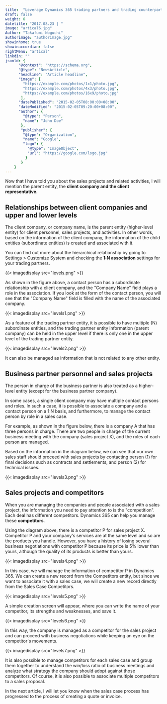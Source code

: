 ```yaml
---
title:  "Leverage Dynamics 365 trading partners and trading counterparts"
draft: false
weight: 6
datetitle: "2017.08.23 | "
image: "artical6.jpg"
Author: "Takafumi Noguchi"
authorimage: "authorimage.jpg"
showinhome: true
showinaccordian: false
rightMenu: "artical"
linkdin: ""
jsonld: {
      "@context": "https://schema.org",
      "@type": "NewsArticle",
      "headline": "Article headline",
      "image": [
        "https://example.com/photos/1x1/photo.jpg",
        "https://example.com/photos/4x3/photo.jpg",
        "https://example.com/photos/16x9/photo.jpg"
       ],
      "datePublished": "2015-02-05T08:00:00+08:00",
      "dateModified": "2015-02-05T09:20:00+08:00",
      "author": {
        "@type": "Person",
        "name": "John Doe"
       },
       "publisher": {
        "@type": "Organization",
        "name": "Google",
        "logo": {
          "@type": "ImageObject",
          "url": "https://google.com/logo.jpg"
         }
       }
    }
---
```

<!-- Intro  -->
Now that I have told you about the sales projects and related activities, I will mention the parent entity, the **client company and the client representative.**

## Relationships between client companies and upper and lower levels
The client company, or company name, is the parent entity (higher-level entity) for client personnel, sales projects, and activities. In other words, based on the information of the client company, the information of the child entities (subordinate entities) is created and associated with it.

You can find out more about the hierarchical relationship by going to Settings > Customize System and checking the **1:N association** settings for your trading partners.
<!-- Image= levels.png -->
{{< imagedisplay src="levels.png" >}}

As shown in the figure above, a contact person has a subordinate relationship with a client company, and the "Company Name" field plays a role in the association. If you look at the form of the contact person, you will see that the "Company Name" field is filled with the name of the associated company.
<!-- Image= levels1.png -->
{{< imagedisplay src="levels1.png" >}}

As a feature of the trading partner entity, it is possible to have multiple (N) subordinate entities, and the trading partner entity information (parent company) can be held in the upper level if there is only one in the upper level of the trading partner entity.
<!-- Image= levels2.png -->
{{< imagedisplay src="levels2.png" >}}

It can also be managed as information that is not related to any other entity.

## Business partner personnel and sales projects
The person in charge of the business partner is also treated as a higher-level entity (except for the business partner company).

In some cases, a single client company may have multiple contact persons and roles. In such a case, it is possible to associate a company and a contact person on a 1:N basis, and furthermore, to manage the contact person by role in a sales case.

For example, as shown in the figure below, there is a company A that has three persons in charge. There are two people in charge of the current business meeting with the company (sales project X), and the roles of each person are managed.

Based on the information in the diagram below, we can see that our own sales staff should proceed with sales projects by contacting person (1) for final decisions such as contracts and settlements, and person (2) for technical issues.
<!-- Image= levels3.png -->
{{< imagedisplay src="levels3.png" >}}

## Sales projects and competitors
When you are managing the companies and people associated with a sales project, the information you need to pay attention to is the "competition". Each deal has different competitors. Dynamics 365 can help you manage these **competitors**.

Using the diagram above, there is a competitor P for sales project X. Competitor P and your company's services are at the same level and so are the products you handle. However, you have a history of losing several business negotiations with competitor P because its price is 5% lower than yours, although the quality of its products is better than yours.
<!-- Image= levels4.png -->
{{< imagedisplay src="levels4.png" >}}

In this case, we will manage the information of competitor P in Dynamics 365. We can create a new record from the Competitors entity, but since we want to associate it with a sales case, we will create a new record directly from the Sales Case Competitors.
<!-- Image= levels5.png -->
{{< imagedisplay src="levels5.png" >}}

A simple creation screen will appear, where you can write the name of your competitor, its strengths and weaknesses, and save it.
<!-- Image= levels6.png -->
{{< imagedisplay src="levels6.png" >}}

In this way, the company is managed as a competitor for the sales project and can proceed with business negotiations while keeping an eye on the competitor's movements.
<!-- Image= levels7.png -->
{{< imagedisplay src="levels7.png" >}}

It is also possible to manage competitors for each sales case and group them together to understand the win/loss ratio of business meetings and analyze what strategy the company should adopt against those competitors. Of course, it is also possible to associate multiple competitors to a sales proposal.

In the next article, I will let you know when the sales case process has progressed to the process of creating a quote or invoice.